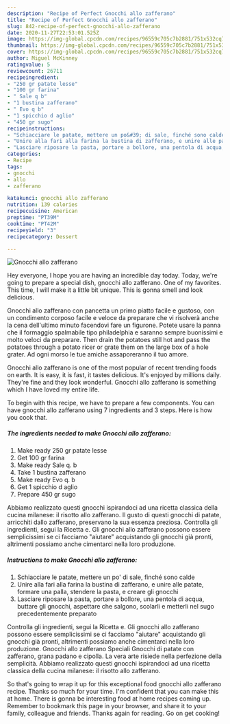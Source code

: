 ```yaml
---
description: "Recipe of Perfect Gnocchi allo zafferano"
title: "Recipe of Perfect Gnocchi allo zafferano"
slug: 842-recipe-of-perfect-gnocchi-allo-zafferano
date: 2020-11-27T22:53:01.525Z
image: https://img-global.cpcdn.com/recipes/96559c705c7b2881/751x532cq70/gnocchi-allo-zafferano-recipe-main-photo.jpg
thumbnail: https://img-global.cpcdn.com/recipes/96559c705c7b2881/751x532cq70/gnocchi-allo-zafferano-recipe-main-photo.jpg
cover: https://img-global.cpcdn.com/recipes/96559c705c7b2881/751x532cq70/gnocchi-allo-zafferano-recipe-main-photo.jpg
author: Miguel McKinney
ratingvalue: 5
reviewcount: 26711
recipeingredient:
- "250 gr patate lesse"
- "100 gr farina"
- " Sale q b"
- "1 bustina zafferano"
- " Evo q b"
- "1 spicchio d aglio"
- "450 gr sugo"
recipeinstructions:
- "Schiacciare le patate, mettere un po&#39; di sale, finché sono calde"
- "Unire alla fari alla farina la bustina di zafferano, e unire alle patate, formare una palla, stendere la pasta, e creare gli gnocchi"
- "Lasciare riposare la pasta, portare a bollore, una pentola di acqua, buttare gli gnocchi, aspettare che salgono, scolarli e metterli nel sugo precedentemente preparato"
categories:
- Recipe
tags:
- gnocchi
- allo
- zafferano

katakunci: gnocchi allo zafferano 
nutrition: 139 calories
recipecuisine: American
preptime: "PT39M"
cooktime: "PT42M"
recipeyield: "3"
recipecategory: Dessert

---
```



![Gnocchi allo zafferano](https://img-global.cpcdn.com/recipes/96559c705c7b2881/751x532cq70/gnocchi-allo-zafferano-recipe-main-photo.jpg)

Hey everyone, I hope you are having an incredible day today. Today, we're going to prepare a special dish, gnocchi allo zafferano. One of my favorites. This time, I will make it a little bit unique. This is gonna smell and look delicious.

Gnocchi allo zafferano con pancetta un primo piatto facile e gustoso, con un condimento corposo facile e veloce da preparare che vi risolverà anche la cena dell&#39;ultimo minuto facendovi fare un figurone. Potete usare la panna che il formaggio spalmabile tipo philadelphia e saranno sempre buonissimi e molto veloci da preparare. Then drain the potatoes still hot and pass the potatoes through a potato ricer or grate them on the large box of a hole grater. Ad ogni morso le tue amiche assaporeranno il tuo amore.

Gnocchi allo zafferano is one of the most popular of recent trending foods on earth. It is easy, it is fast, it tastes delicious. It's enjoyed by millions daily. They're fine and they look wonderful. Gnocchi allo zafferano is something which I have loved my entire life.


To begin with this recipe, we have to prepare a few components. You can have gnocchi allo zafferano using 7 ingredients and 3 steps. Here is how you cook that.

<!--inarticleads1-->

##### The ingredients needed to make Gnocchi allo zafferano:

1. Make ready 250 gr patate lesse
1. Get 100 gr farina
1. Make ready  Sale q. b
1. Take 1 bustina zafferano
1. Make ready  Evo q. b
1. Get 1 spicchio d aglio
1. Prepare 450 gr sugo


Abbiamo realizzato questi gnocchi ispirandoci ad una ricetta classica della cucina milanese: il risotto allo zafferano. Il gusto di questi gnocchi di patate, arricchiti dallo zafferano, preservano la sua essenza preziosa. Controlla gli ingredienti, segui la Ricetta e. Gli gnocchi allo zafferano possono essere semplicissimi se ci facciamo &#34;aiutare&#34; acquistando gli gnocchi già pronti, altrimenti possiamo anche cimentarci nella loro produzione. 

<!--inarticleads2-->

##### Instructions to make Gnocchi allo zafferano:

1. Schiacciare le patate, mettere un po&#39; di sale, finché sono calde
1. Unire alla fari alla farina la bustina di zafferano, e unire alle patate, formare una palla, stendere la pasta, e creare gli gnocchi
1. Lasciare riposare la pasta, portare a bollore, una pentola di acqua, buttare gli gnocchi, aspettare che salgono, scolarli e metterli nel sugo precedentemente preparato


Controlla gli ingredienti, segui la Ricetta e. Gli gnocchi allo zafferano possono essere semplicissimi se ci facciamo &#34;aiutare&#34; acquistando gli gnocchi già pronti, altrimenti possiamo anche cimentarci nella loro produzione. Gnocchi allo zafferano Speciali Gnocchi di patate con zafferano, grana padano e cipolla. La vera arte risiede nella perfezione della semplicità. Abbiamo realizzato questi gnocchi ispirandoci ad una ricetta classica della cucina milanese: il risotto allo zafferano. 

So that's going to wrap it up for this exceptional food gnocchi allo zafferano recipe. Thanks so much for your time. I'm confident that you can make this at home. There is gonna be interesting food at home recipes coming up. Remember to bookmark this page in your browser, and share it to your family, colleague and friends. Thanks again for reading. Go on get cooking!
